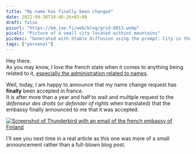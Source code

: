 ```yaml
---
title: "My name has finally been changed"
date: 2022-09-30T10:46:26+03:00
draft: false
picurl: "https://bm.jae.fi/web/blog/grid-0013.webp"
picalt: "Picture of a small city located withint mountains"
picdesc: "Generated with Stable Diffusion using the prompt: City in the heart of mountains; upscaled using chaiNNer"
tags: ["personal"]
---
```


Hey there.  
As you may know, I *love* the french state when it comes to anything being related to it, [especially the administration related to names](https://jae.fi/blog/2022/08/30/changing-names-in-france/).

Well, today, I am happy to announce that my name change request has **finally** been accepted in france.  
It is after more than a year and half to wait and multiple request to the *défenseur des droits* (or *defender of rights* when translated) that the embassy finally announced to me that it was accepted.

[![Screenshot of Thunderbird with an email of the french embassy of Finland](https://bm.jae.fi/web/name5.png)](https://bm.jae.fi/web/name5.png)

I'll see you next time in a real article as this one was more of a small announcement rather than a full-blown blog post.

